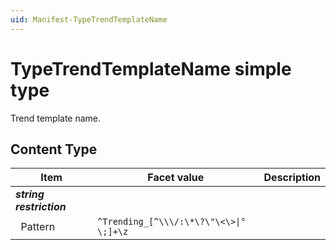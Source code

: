 ```yaml
---
uid: Manifest-TypeTrendTemplateName
---
```


# TypeTrendTemplateName simple type

Trend template name.

## Content Type

|Item|Facet value|Description|
|--- |--- |--- |
|***string restriction***|||
|&nbsp;&nbsp;Pattern|`^Trending_[^\\\/:\*\?\"\<\>\|°\;]+\z`||
